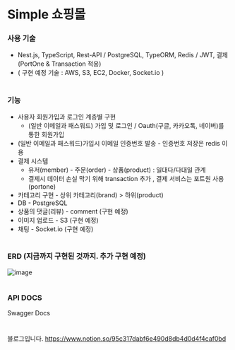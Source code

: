 
# Simple 쇼핑몰


### 사용 기술
* Nest.js, TypeScript, Rest-API / PostgreSQL, TypeORM, Redis / JWT, 결제(PortOne & Transaction 적용)
* ( 구현 예정 기술 :  AWS, S3, EC2, Docker, Socket.io )

#

### 기능
* 사용자 회원가입과 로그인 계층별 구현
  - (일반 이메일과 패스워드) 가입 및 로그인 / Oauth(구글, 카카오톡, 네이버)를 통한 회원가입 
* (일반 이메일과 패스워드)가입시 이메일 인증번호 발송 - 인증번호 저장은 redis 이용 
* 결제 시스템
  - 유저(member) - 주문(order) - 상품(product) : 일대다/다대일 관계
  - 결제시 데이터 손실 막기 위해 transaction 추가 , 결제 서비스는 포트원 사용(portone)
* 카테고리 구현 - 상위 카테고리(brand) > 하위(product)
* DB - PostgreSQL
* 상품의 댓글(리뷰) - comment (구현 예정)
* 이미지 업로드 - S3 (구현 예정)
* 채팅 - Socket.io (구현 예정)
  
#

### ERD (지금까지 구현된 것까지. 추가 구현 예정)
![image](https://github.com/yubincho/shoppingmall-main/assets/58660769/7c944ed2-be45-4dfb-817e-2626256e73ad)

#

### API DOCS
Swagger Docs

# 

블로그입니다. 
https://www.notion.so/95c317dabf6e490d8db4d0d4f4caf0bd
